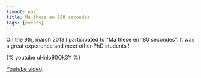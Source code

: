 ```yaml
---
layout: post
title: Ma thèse en 180 secondes
tags: [events]
---
```


On the 9th, march 2013 I participated to "Ma thèse en 180 secondes". It was a great experience and meet other PhD students ! 

{% youtube uHnlo90Ok3Y %}


[Youtube video](https://www.youtube.com/watch?v=Llj2a-AStLk).
